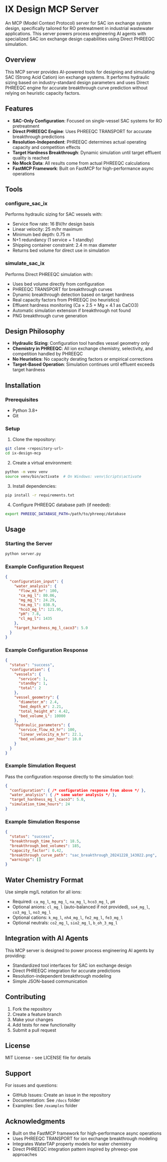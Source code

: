 # IX Design MCP Server

An MCP (Model Context Protocol) server for SAC ion exchange system design, specifically tailored for RO pretreatment in industrial wastewater applications. This server powers process engineering AI agents with specialized SAC ion exchange design capabilities using Direct PHREEQC simulation.

## Overview

This MCP server provides AI-powered tools for designing and simulating SAC (Strong Acid Cation) ion exchange systems. It performs hydraulic sizing based on industry-standard design parameters and uses Direct PHREEQC engine for accurate breakthrough curve prediction without relying on heuristic capacity factors.

## Features

- **SAC-Only Configuration**: Focused on single-vessel SAC systems for RO pretreatment
- **Direct PHREEQC Engine**: Uses PHREEQC TRANSPORT for accurate breakthrough predictions
- **Resolution-Independent**: PHREEQC determines actual operating capacity and competition effects
- **Target Hardness Breakthrough**: Dynamic simulation until target effluent quality is reached
- **No Mock Data**: All results come from actual PHREEQC calculations
- **FastMCP Framework**: Built on FastMCP for high-performance async operations

## Tools

### configure_sac_ix
Performs hydraulic sizing for SAC vessels with:
- Service flow rate: 16 BV/hr design basis
- Linear velocity: 25 m/hr maximum
- Minimum bed depth: 0.75 m
- N+1 redundancy (1 service + 1 standby)
- Shipping container constraint: 2.4 m max diameter
- Returns bed volume for direct use in simulation

### simulate_sac_ix
Performs Direct PHREEQC simulation with:
- Uses bed volume directly from configuration
- PHREEQC TRANSPORT for breakthrough curves
- Dynamic breakthrough detection based on target hardness
- Real capacity factors from PHREEQC (no heuristics)
- Effluent hardness monitoring (Ca × 2.5 + Mg × 4.1 as CaCO3)
- Automatic simulation extension if breakthrough not found
- PNG breakthrough curve generation

## Design Philosophy

- **Hydraulic Sizing**: Configuration tool handles vessel geometry only
- **Chemistry in PHREEQC**: All ion exchange chemistry, selectivity, and competition handled by PHREEQC
- **No Heuristics**: No capacity derating factors or empirical corrections
- **Target-Based Operation**: Simulation continues until effluent exceeds target hardness

## Installation

### Prerequisites
- Python 3.8+
- Git

### Setup

1. Clone the repository:
```bash
git clone <repository-url>
cd ix-design-mcp
```

2. Create a virtual environment:
```bash
python -m venv venv
source venv/bin/activate  # On Windows: venv\Scripts\activate
```

3. Install dependencies:
```bash
pip install -r requirements.txt
```

4. Configure PHREEQC database path (if needed):
```bash
export PHREEQC_DATABASE_PATH=/path/to/phreeqc/database
```

## Usage

### Starting the Server

```bash
python server.py
```

### Example Configuration Request

```json
{
  "configuration_input": {
    "water_analysis": {
      "flow_m3_hr": 100,
      "ca_mg_l": 80.06,
      "mg_mg_l": 24.29,
      "na_mg_l": 838.9,
      "hco3_mg_l": 121.95,
      "pH": 7.8,
      "cl_mg_l": 1435
    },
    "target_hardness_mg_l_caco3": 5.0
  }
}
```

### Example Configuration Response

```json
{
  "status": "success",
  "configuration": {
    "vessels": {
      "service": 1,
      "standby": 1,
      "total": 2
    },
    "vessel_geometry": {
      "diameter_m": 2.4,
      "bed_depth_m": 2.21,
      "total_height_m": 4.42,
      "bed_volume_L": 10000
    },
    "hydraulic_parameters": {
      "service_flow_m3_hr": 100,
      "linear_velocity_m_hr": 22.1,
      "bed_volumes_per_hour": 10.0
    }
  }
}
```

### Example Simulation Request

Pass the configuration response directly to the simulation tool:

```json
{
  "configuration": { /* configuration response from above */ },
  "water_analysis": { /* same water analysis */ },
  "target_hardness_mg_l_caco3": 5.0,
  "simulation_time_hours": 24
}
```

### Example Simulation Response

```json
{
  "status": "success",
  "breakthrough_time_hours": 18.5,
  "breakthrough_bed_volumes": 185,
  "capacity_factor": 0.42,
  "breakthrough_curve_path": "sac_breakthrough_20241228_143022.png",
  "warnings": []
}
```

## Water Chemistry Format

Use simple mg/L notation for all ions:
- Required: `ca_mg_l`, `mg_mg_l`, `na_mg_l`, `hco3_mg_l`, `pH`
- Optional anions: `cl_mg_l` (auto-balanced if not provided), `so4_mg_l`, `co3_mg_l`, `no3_mg_l`
- Optional cations: `k_mg_l`, `nh4_mg_l`, `fe2_mg_l`, `fe3_mg_l`
- Optional neutrals: `co2_mg_l`, `sio2_mg_l`, `b_oh_3_mg_l`

## Integration with AI Agents

This MCP server is designed to power process engineering AI agents by providing:
- Standardized tool interfaces for SAC ion exchange design
- Direct PHREEQC integration for accurate predictions
- Resolution-independent breakthrough modeling
- Simple JSON-based communication

## Contributing

1. Fork the repository
2. Create a feature branch
3. Make your changes
4. Add tests for new functionality
5. Submit a pull request

## License

MIT License - see LICENSE file for details

## Support

For issues and questions:
- GitHub Issues: Create an issue in the repository
- Documentation: See `/docs` folder
- Examples: See `/examples` folder

## Acknowledgments

- Built on the FastMCP framework for high-performance async operations
- Uses PHREEQC TRANSPORT for ion exchange breakthrough modeling
- Integrates WaterTAP property models for water chemistry
- Direct PHREEQC integration pattern inspired by phreeqc-pse approaches